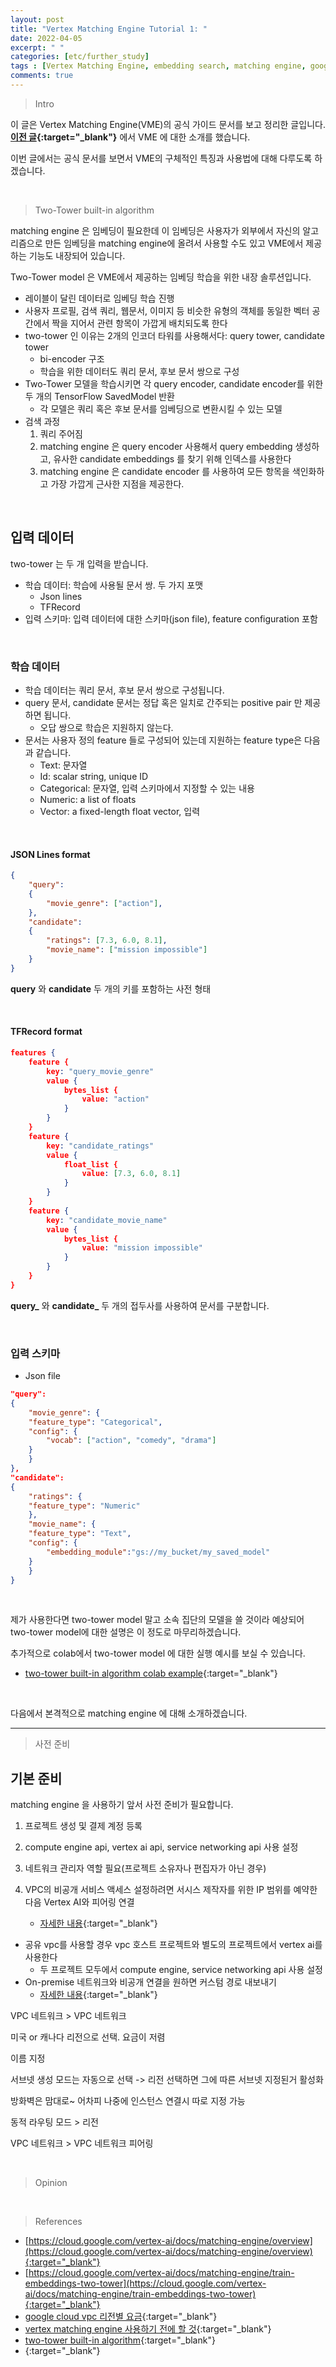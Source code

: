 ```yaml
---
layout: post
title: "Vertex Matching Engine Tutorial 1: "
date: 2022-04-05
excerpt: " "
categories: [etc/further_study]
tags : [Vertex Matching Engine, embedding search, matching engine, google, gcs, search engine]
comments: true
---
```


> <subtitle> Intro </subtitle>

이 글은 Vertex Matching Engine(VME)의 공식 가이드 문서를 보고 정리한 글입니다. **[이전 글](https://liger82.github.io/etc/further_study/2022/04/03/vertex_matching_engine_intro.html){:target="_blank"}** 에서 VME 에 대한 소개를 했습니다. 

이번 글에서는 공식 문서를 보면서 VME의 구체적인 특징과 사용법에 대해 다루도록 하겠습니다.

<br>

> <subtitle> Two-Tower built-in algorithm </subtitle>

matching engine 은 임베딩이 필요한데 이 임베딩은 사용자가 외부에서 자신의 알고리즘으로 만든 임베딩을 matching engine에 올려서 사용할 수도 있고 VME에서 제공하는 기능도 내장되어 있습니다.

Two-Tower model 은 VME에서 제공하는 임베딩 학습을 위한 내장 솔루션입니다. 
- 레이블이 달린 데이터로 임베딩 학습 진행
- 사용자 프로필, 검색 쿼리, 웹문서, 이미지 등 비슷한 유형의 객체를 동일한 벡터 공간에서 짝을 지어서 관련 항목이 가깝게 배치되도록 한다
- two-tower 인 이유는 2개의 인코더 타워를 사용해서다: query tower, candidate tower
    - bi-encoder 구조
    - 학습을 위한 데이터도 쿼리 문서, 후보 문서 쌍으로 구성
- Two-Tower 모델을 학습시키면 각 query encoder, candidate encoder를 위한 두 개의 TensorFlow SavedModel 반환
    - 각 모델은 쿼리 혹은 후보 문서를 임베딩으로 변환시킬 수 있는 모델
- 검색 과정
    1. 쿼리 주어짐
    1. matching engine 은 query encoder 사용해서 query embedding 생성하고, 유사한 candidate embeddings 를 찾기 위해 인덱스를 사용한다
    1. matching engine 은 candidate encoder 를 사용하여 모든 항목을 색인화하고 가장 가깝게 근사한 지점을 제공한다.

<br>

## 입력 데이터

two-tower 는 두 개 입력을 받습니다.
* 학습 데이터: 학습에 사용될 문서 쌍. 두 가지 포맷
    - Json lines
    - TFRecord
* 입력 스키마: 입력 데이터에 대한 스키마(json file), feature configuration 포함

<br>

### 학습 데이터

* 학습 데이터는 쿼리 문서, 후보 문서 쌍으로 구성됩니다.
* query 문서, candidate 문서는 정답 혹은 일치로 간주되는 positive pair 만 제공하면 됩니다.
    - 오답 쌍으로 학습은 지원하지 않는다.
* 문서는 사용자 정의 feature 들로 구성되어 있는데 지원하는 feature type은 다음과 같습니다.
    - Text: 문자열
    - Id: scalar string, unique ID
    - Categorical: 문자열, 입력 스키마에서 지정할 수 있는 내용
    - Numeric: a list of floats
    - Vector: a fixed-length float vector, 입력

<br>

#### JSON Lines format

```json
{
    "query":
    {
        "movie_genre": ["action"],
    },
    "candidate":
    {
        "ratings": [7.3, 6.0, 8.1],
        "movie_name": ["mission impossible"]
    }
}
```

**query** 와 **candidate** 두 개의 키를 포함하는 사전 형태 

<br>

#### TFRecord format

```json
features {
    feature {
        key: "query_movie_genre"
        value {
            bytes_list {
                value: "action"
            }
        }
    }
    feature {
        key: "candidate_ratings"
        value {
            float_list {
                value: [7.3, 6.0, 8.1]
            }
        }
    }
    feature {
        key: "candidate_movie_name"
        value {
            bytes_list {
                value: "mission impossible"
            }
        }
    }
}
```

**query_** 와 **candidate_** 두 개의 접두사를 사용하여 문서를 구분합니다.

<br>

### 입력 스키마

* Json file

```json
"query":
{
    "movie_genre": {
    "feature_type": "Categorical",
    "config": {
        "vocab": ["action", "comedy", "drama"]
    }
    }
},
"candidate":
{
    "ratings": {
    "feature_type": "Numeric"
    },
    "movie_name": {
    "feature_type": "Text",
    "config": {
        "embedding_module":"gs://my_bucket/my_saved_model"
    }
    }
}
```

<br>

제가 사용한다면 two-tower model 말고 소속 집단의 모델을 쓸 것이라 예상되어 two-tower model에 대한 설명은 이 정도로 마무리하겠습니다.

추가적으로 colab에서 two-tower model 에 대한 실행 예시를 보실 수 있습니다.  
- [two-tower built-in algorithm colab example](https://colab.research.google.com/github/GoogleCloudPlatform/vertex-ai-samples/blob/main/notebooks/official/matching_engine/two-tower-model-introduction.ipynb){:target="_blank"}

<br>

다음에서 본격적으로 matching engine 에 대해 소개하겠습니다.

---

> <subtitle> 사전 준비 </subtitle>

## 기본 준비

matching engine 을 사용하기 앞서 사전 준비가 필요합니다. 

1. 프로젝트 생성 및 결제 계정 등록

2. compute engine api, vertex ai api, service networking api 사용 설정

3. 네트워크 관리자 역할 필요(프로젝트 소유자나 편집자가 아닌 경우)

4. VPC의 비공개 서비스 액세스 설정하려면 서시스 제작자를 위한 IP 범위를 예약한 다음 Vertex AI와 피어링 연결
    - [자세한 내용](https://cloud.google.com/vertex-ai/docs/general/vpc-peering#set-up-psa){:target="_blank"}

* 공유 vpc를 사용할 경우 vpc 호스트 프로젝트와 별도의 프로젝트에서 vertex ai를 사용한다  
    - 두 프로젝트 모두에서 compute engine, service networking api 사용 설정
* On-premise 네트워크와 비공개 연결을 원하면 커스텀 경로 내보내기 
    - [자세한 내용](https://cloud.google.com/vertex-ai/docs/general/vpc-peering#export-custom-routes){:target="_blank"}






VPC 네트워크 > VPC 네트워크

미국 or 캐나다 리전으로 선택. 요금이 저렴

이름 지정

서브넷 생성 모드는 자동으로 선택 -> 리전 선택하면 그에 따른 서브넷 지정된거 활성화

방화벽은 맘대로~ 어차피 나중에 인스턴스 연결시 따로 지정 가능

동적 라우팅 모드 > 리전




VPC 네트워크 > VPC 네트워크 피어링

<br>

> <subtitle> Opinion </subtitle>


<br>

> <subtitle> References </subtitle>

* [https://cloud.google.com/vertex-ai/docs/matching-engine/overview](https://cloud.google.com/vertex-ai/docs/matching-engine/overview){:target="_blank"}
* [https://cloud.google.com/vertex-ai/docs/matching-engine/train-embeddings-two-tower](https://cloud.google.com/vertex-ai/docs/matching-engine/train-embeddings-two-tower){:target="_blank"}
* [google cloud vpc 리전별 요금](https://cloud.google.com/vpc/network-pricing?hl=ko){:target="_blank"}
* [vertex matching engine 사용하기 전에 할 것](https://cloud.google.com/vertex-ai/docs/general/vpc-peering#before_you_begin){:target="_blank"}
* [two-tower built-in algorithm](https://cloud.google.com/vertex-ai/docs/matching-engine/train-embeddings-two-tower){:target="_blank"}
* [](){:target="_blank"}

<br>